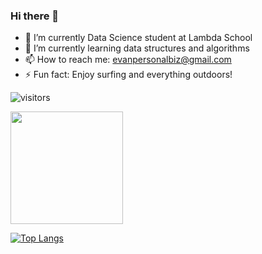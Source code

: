 ### Hi there 👋

- 🔭 I’m currently Data Science student at Lambda School
- 🌱 I’m currently learning data structures and algorithms
- 📫 How to reach me: evanpersonalbiz@gmail.com
- ⚡ Fun fact: Enjoy surfing and everything outdoors!

![visitors](https://visitor-badge.glitch.me/badge?page_id=page.id)

<img height="180em" src="https://github-readme-stats.vercel.app/api?username=evanpersonalbiz&show_icons=true&hide_border=true&&count_private=true&include_all_commits=true" />

[![Top Langs](https://github-readme-stats.vercel.app/api/top-langs/?username=evanpersonalbiz&layout=compact)](https://github.com/evanpersonalbiz/github-readme-stats)


